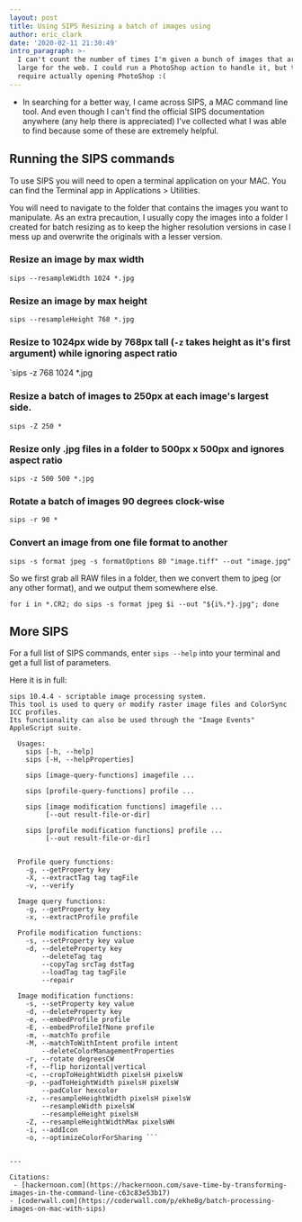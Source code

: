 ```yaml
---
layout: post
title: Using SIPS Resizing a batch of images using
author: eric_clark
date: '2020-02-11 21:30:49'
intro_paragraph: >-
  I can't count the number of times I'm given a bunch of images that are way too
  large for the web. I could run a PhotoShop action to handle it, but that would
  require actually opening PhotoShop :(
---
```


- In searching for a better way, I came across SIPS, a MAC command line tool. And even though I can't find the official SIPS documentation anywhere (any help there is appreciated) I've collected what I was able to find because some of these are extremely helpful.

## Running the SIPS commands

To use SIPS you will need to open a terminal application on your MAC. You can find the Terminal app in Applications > Utilities.

You will need to navigate to the folder that contains the images you want to manipulate. As an extra precaution, I usually copy the images into a folder I created for batch resizing as to keep the higher resolution versions in case I mess up and overwrite the originals with a lesser version.

### Resize an image by max width

`sips --resampleWidth 1024 *.jpg`

### Resize an image by max height
`sips --resampleHeight 768 *.jpg`

### Resize to 1024px wide by 768px tall (`-z` takes height as it's first argument) while ignoring aspect ratio
`sips -z 768 1024 *.jpg

### Resize a batch of images to 250px at each image's largest side.
`sips -Z 250 *`

### Resize only .jpg files in a folder to 500px x 500px and ignores aspect ratio
`sips -z 500 500 *.jpg`

### Rotate a batch of images 90 degrees clock-wise
`sips -r 90 *`

### Convert an image from one file format to another
`sips -s format jpeg -s formatOptions 80 "image.tiff" --out "image.jpg"`

So we first grab all RAW files in a folder, then we convert them to jpeg (or any other format), and we output them somewhere else.

`for i in *.CR2; do sips -s format jpeg $i --out "${i%.*}.jpg"; done`

## More SIPS

For a full list of SIPS commands, enter `sips --help` into your terminal and get a full list of parameters.

Here it is in full:
```
sips 10.4.4 - scriptable image processing system.
This tool is used to query or modify raster image files and ColorSync ICC profiles.
Its functionality can also be used through the "Image Events" AppleScript suite.

  Usages:
    sips [-h, --help] 
    sips [-H, --helpProperties] 

    sips [image-query-functions] imagefile ... 

    sips [profile-query-functions] profile ... 

    sips [image modification functions] imagefile ... 
         [--out result-file-or-dir] 

    sips [profile modification functions] profile ... 
         [--out result-file-or-dir] 


  Profile query functions: 
    -g, --getProperty key 
    -X, --extractTag tag tagFile 
    -v, --verify 

  Image query functions: 
    -g, --getProperty key 
    -x, --extractProfile profile 

  Profile modification functions: 
    -s, --setProperty key value 
    -d, --deleteProperty key 
        --deleteTag tag 
        --copyTag srcTag dstTag 
        --loadTag tag tagFile 
        --repair 

  Image modification functions: 
    -s, --setProperty key value 
    -d, --deleteProperty key 
    -e, --embedProfile profile 
    -E, --embedProfileIfNone profile 
    -m, --matchTo profile 
    -M, --matchToWithIntent profile intent 
        --deleteColorManagementProperties 
    -r, --rotate degreesCW 
    -f, --flip horizontal|vertical 
    -c, --cropToHeightWidth pixelsH pixelsW 
    -p, --padToHeightWidth pixelsH pixelsW 
        --padColor hexcolor 
    -z, --resampleHeightWidth pixelsH pixelsW 
        --resampleWidth pixelsW 
        --resampleHeight pixelsH 
    -Z, --resampleHeightWidthMax pixelsWH 
    -i, --addIcon 
    -o, --optimizeColorForSharing ```


---

Citations:
 - [hackernoon.com](https://hackernoon.com/save-time-by-transforming-images-in-the-command-line-c63c83e53b17)
- [coderwall.com](https://coderwall.com/p/ekhe8g/batch-processing-images-on-mac-with-sips)

